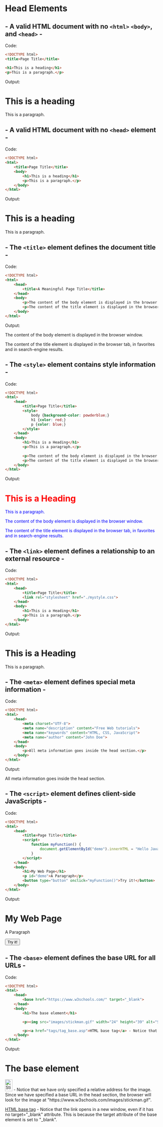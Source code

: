 # Head Elements

## - A valid HTML document with no `<html>` `<body>`, and `<head>` -

Code:

```html
<!DOCTYPE html>
<title>Page Title</title>

<h1>This is a heading</h1>
<p>This is a paragraph.</p>
```

Output:

<!DOCTYPE html>
<title>Page Title</title>

<h1>This is a heading</h1>
<p>This is a paragraph.</p>

## - A valid HTML document with no `<head>` element -

Code:

```html
<!DOCTYPE html>
<html>
    <title>Page Title</title>
    <body>
        <h1>This is a heading</h1>
        <p>This is a paragraph.</p>
    </body>
</html>
```

Output:

<!DOCTYPE html>
<html>
    <title>Page Title</title>
    <body>
        <h1>This is a heading</h1>
        <p>This is a paragraph.</p>
    </body>
</html>

## - The `<title>` element defines the document title -

Code:

```html
<!DOCTYPE html>
<html>
    <head>
        <title>A Meaningful Page Title</title>
    </head>
    <body>
        <p>The content of the body element is displayed in the browser window.</p>
        <p>The content of the title element is displayed in the browser tab, in favorites and in search-engine results.</p>
    </body>
</html>    
```

Output:

<!DOCTYPE html>
<html>
    <head>
        <title>A Meaningful Page Title</title>
    </head>
    <body>
        <p>The content of the body element is displayed in the browser window.</p>
        <p>The content of the title element is displayed in the browser tab, in favorites and in search-engine results.</p>
    </body>
</html>    

## - The `<style>` element contains style information -

Code:

```html
<!DOCTYPE html>
<html>
    <head>
        <title>Page Title</title>
        <style>
            body {background-color: powderblue;}
            h1 {color: red;}
            p {color: blue;}
        </style>
    </head>  
    <body>
        <h1>This is a Heading</h1>
        <p>This is a paragraph.</p>
            
        <p>The content of the body element is displayed in the browser window.</p>
        <p>The content of the title element is displayed in the browser tab, in favorites and in search-engine results.</p>
    </body>
</html>
```

Output:

<!DOCTYPE html>
<html>
    <head>
        <title>Page Title</title>
        <style>
            #block1 {
            body {background-color: powderblue;}
            h1 {color: red;}
            p {color: blue;}
            }
        </style>
    </head>  
    <body>
<div id="block1">
<h1>This is a Heading</h1>
<p>This is a paragraph.</p>
    
<p>The content of the body element is displayed in the browser window.</p>
<p>The content of the title element is displayed in the browser tab, in favorites and in search-engine results.</p>
</div>
    </body>
</html>

## - The `<link>` element defines a relationship to an external resource -

Code:

```html
<!DOCTYPE html>
<html>
    <head>
        <title>Page Title</title>
        <link rel="stylesheet" href="./mystyle.css">
    </head>
    <body>
        <h1>This is a Heading</h1>
        <p>This is a paragraph.</p>
    </body>
</html>
```

Output:

<!DOCTYPE html>
<html>
    <head>
        <title>Page Title</title>
        <link rel="stylesheet" href="./mystyle.css">
    </head>
    <body>
        <h1>This is a Heading</h1>
        <p>This is a paragraph.</p>
    </body>
</html>

## - The `<meta>` element defines special meta information -

Code:

```html
<!DOCTYPE html>
<html>
    <head>
        <meta charset="UTF-8">
        <meta name="description" content="Free Web tutorials">
        <meta name="keywords" content="HTML, CSS, JavaScript">
        <meta name="author" content="John Doe">
    </head>
    <body>
        <p>All meta information goes inside the head section.</p>
    </body>
</html>
```

Output:

<!DOCTYPE html>
<html>
    <head>
        <meta charset="UTF-8">
        <meta name="description" content="Free Web tutorials">
        <meta name="keywords" content="HTML, CSS, JavaScript">
        <meta name="author" content="John Doe">
    </head>
    <body>
        <p>All meta information goes inside the head section.</p>
    </body>
</html>

## - The `<script>` element defines client-side JavaScripts -

Code:

```html
<!DOCTYPE html>
<html>
    <head>
        <title>Page Title</title>
        <script>
            function myFunction() {
                document.getElementById("demo").innerHTML = "Hello JavaScript!";
            }
        </script>
    </head>
    <body>
        <h1>My Web Page</h1>
        <p id="demo">A Paragraph</p>
        <button type="button" onclick="myFunction()">Try it!</button>
    </body>
</html>
```

Output:

<!DOCTYPE html>
<html>
    <head>
        <title>Page Title</title>
        <script>
            function myFunction() {
                document.getElementById("demo").innerHTML = "Hello JavaScript!";
            }
        </script>
    </head>
    <body>
        <h1>My Web Page</h1>
        <p id="demo">A Paragraph</p>
        <button type="button" onclick="myFunction()">Try it!</button>
    </body>
</html>

## - The `<base>` element defines the base URL for all URLs -

Code:

```html
<!DOCTYPE html>
<html>
    <head>
        <base href="https://www.w3schools.com/" target="_blank">
    </head>
    <body>
        <h1>The base element</h1>

        <p><img src="images/stickman.gif" width="24" height="39" alt="Stickman"> - Notice that we have only specified a relative address for the image. Since we have specified a base URL in the head section, the browser will look for the image at "https://www.w3schools.com/images/stickman.gif".</p>

        <p><a href="tags/tag_base.asp">HTML base tag</a> - Notice that the link opens in a new window, even if it has no target="_blank" attribute. This is because the target attribute of the base element is set to "_blank".</p>
    </body>
</html>
```

Output:

<!DOCTYPE html>
<html>
    <head>
        <base href="https://www.w3schools.com/" target="_blank">
    </head>
    <body>
<h1>The base element</h1>

<p><img src="images/stickman.gif" width="24" height="39" alt="Stickman"> - Notice that we have only specified a relative address for the image. Since we have specified a base URL in the head section, the browser will look for the image at "https://www.w3schools.com/images/stickman.gif".</p>

<p><a href="tags/tag_base.asp">HTML base tag</a> - Notice that the link opens in a new window, even if it has no target="_blank" attribute. This is because the target attribute of the base element is set to "_blank".</p>
    </body>
</html>